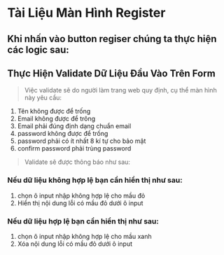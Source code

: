 # Tài Liệu Màn Hình Register

## Khi nhấn vào button regiser chúng ta thực hiện các logic sau:

## Thực Hiện Validate Dữ Liệu Đầu Vào Trên Form

> Việc validate sẽ do người làm trang web quy định, cụ thể màn hình này yêu cầu:

1. Tên không được để trống
3. Email không được để trông
4. Email phải đúng định dạng chuẩn email
5. password không được để trống
6. password phải có ít nhất 8 kí tự cho bảo mật
7. confirm password phải trùng password

> Validate sẽ được thông báo như sau:

### Nếu dữ liệu không hợp lệ bạn cần hiển thị như sau:

1. chọn ô input nhập không hợp lệ cho mầu đỏ
2. Hiển thị nội dung lỗi có mầu đỏ dưới ô input

### Nếu dữ liệu hợp lệ bạn cần hiển thị như sau:

1. chọn ô input nhập không hợp lệ cho mầu xanh
2. Xóa nội dung lỗi có mầu đỏ dưới ô input